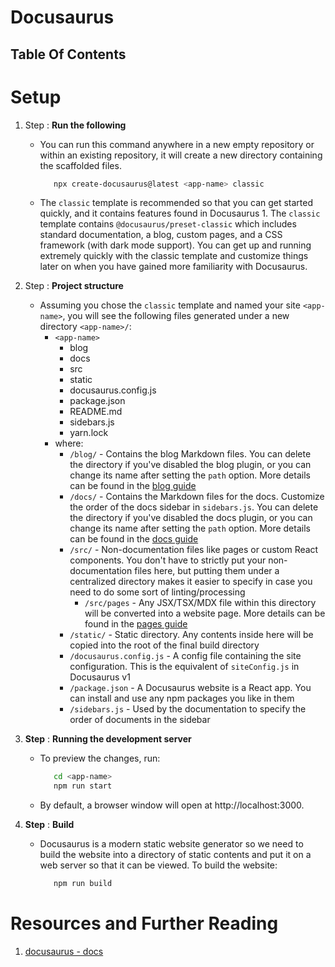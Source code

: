 # Docusaurus

## Table Of Contents

# Setup

1. Step : **Run the following**

   - You can run this command anywhere in a new empty repository or within an existing repository, it will create a new directory containing the scaffolded files.
     ```sh
        npx create-docusaurus@latest <app-name> classic
     ```
   - The `classic` template is recommended so that you can get started quickly, and it contains features found in Docusaurus 1. The `classic` template contains `@docusaurus/preset-classic` which includes standard documentation, a blog, custom pages, and a CSS framework (with dark mode support). You can get up and running extremely quickly with the classic template and customize things later on when you have gained more familiarity with Docusaurus.

2. Step : **Project structure**

   - Assuming you chose the `classic` template and named your site `<app-name>`, you will see the following files generated under a new directory `<app-name>/`:
     - `<app-name>`
       - blog
       - docs
       - src
       - static
       - docusaurus.config.js
       - package.json
       - README.md
       - sidebars.js
       - yarn.lock
     - where:
       - `/blog/` - Contains the blog Markdown files. You can delete the directory if you've disabled the blog plugin, or you can change its name after setting the `path` option. More details can be found in the [blog guide]()
       - `/docs/` - Contains the Markdown files for the docs. Customize the order of the docs sidebar in `sidebars.js`. You can delete the directory if you've disabled the docs plugin, or you can change its name after setting the `path` option. More details can be found in the [docs guide]()
       - `/src/` - Non-documentation files like pages or custom React components. You don't have to strictly put your non-documentation files here, but putting them under a centralized directory makes it easier to specify in case you need to do some sort of linting/processing
         - `/src/pages` - Any JSX/TSX/MDX file within this directory will be converted into a website page. More details can be found in the [pages guide]()
       - `/static/` - Static directory. Any contents inside here will be copied into the root of the final build directory
       - `/docusaurus.config.js` - A config file containing the site configuration. This is the equivalent of `siteConfig.js` in Docusaurus v1
       - `/package.json` - A Docusaurus website is a React app. You can install and use any npm packages you like in them
       - `/sidebars.js` - Used by the documentation to specify the order of documents in the sidebar

3. **Step** : **Running the development server**

   - To preview the changes, run:
     ```sh
        cd <app-name>
        npm run start
     ```
   - By default, a browser window will open at http://localhost:3000.

4. **Step** : **Build**
   - Docusaurus is a modern static website generator so we need to build the website into a directory of static contents and put it on a web server so that it can be viewed. To build the website:
     ```sh
        npm run build
     ```

# Resources and Further Reading

1. [docusaurus - docs](https://docusaurus.io/docs)

